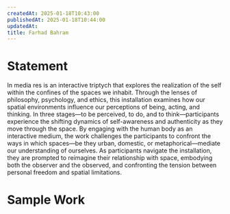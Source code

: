 ```yaml
---
createdAt: 2025-01-18T10:43:00
publishedAt: 2025-01-18T10:44:00
updatedAt: 
title: Farhad Bahram
---
```


# Statement
In media res is an interactive triptych that explores the realization of the self within the
confines of the spaces we inhabit. Through the lenses of philosophy, psychology, and
ethics, this installation examines how our spatial environments influence our
perceptions of being, acting, and thinking. In three stages—to be perceived, to do, and
to think—participants experience the shifting dynamics of self-awareness and
authenticity as they move through the space.
By engaging with the human body as an interactive medium, the work challenges the
participants to confront the ways in which spaces—be they urban, domestic, or
metaphorical—mediate our understanding of ourselves. As participants navigate the
installation, they are prompted to reimagine their relationship with space, embodying
both the observer and the observed, and confronting the tension between personal
freedom and spatial limitations.

# Sample Work

